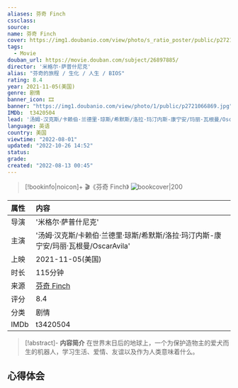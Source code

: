```yaml
---
aliases: 芬奇 Finch
cssclass:
source:
name: 芬奇 Finch
cover: https://img1.doubanio.com/view/photo/s_ratio_poster/public/p2721066869.jpg
tags:
  - Movie
douban_url: https://movie.douban.com/subject/26897885/
director: '米格尔·萨普什尼克'
alias: "芬奇的旅程 / 生化 / 人生 / BIOS"
rating: 8.4
year: 2021-11-05(美国)
genre: 剧情
banner_icon: 🎞
banner: "https://img1.doubanio.com/view/photo/1/public/p2721066869.jpg"
IMDb:  t3420504
lead: '汤姆·汉克斯/卡赖伯·兰德里·琼斯/希默斯/洛拉·玛汀内斯-康宁安/玛丽·瓦根曼/OscarAvila' 
language: 英语 
country: 美国 
viewtime: "2022-08-01"
updated: "2022-10-26 14:52"
status: 
grade: 
created: "2022-08-13 00:45"
---
```

> [!bookinfo|noicon]+ 🎬《芬奇 Finch》
> ![bookcover|200](https://img1.doubanio.com/view/photo/s_ratio_poster/public/p2721066869.jpg)
>
| 属性 | 内容                                       |
|:---- |:------------------------------------------ |
| 导演 | '米格尔·萨普什尼克'                         |
| 主演 | '汤姆·汉克斯/卡赖伯·兰德里·琼斯/希默斯/洛拉·玛汀内斯-康宁安/玛丽·瓦根曼/OscarAvila'                             |
| 上映 | 2021-11-05(美国)                             |
| 时长 | 115分钟                   |
| 来源 | [芬奇 Finch](https://movie.douban.com/subject/26897885/) |
| 评分 | 8.4                           |
| 分类 | 剧情                            |
| IMDb | t3420504                             | 

> [!abstract]- **内容简介**
>  在世界末日后的地球上，一个为保护造物主的爱犬而生的机器人，学习生活、爱情、友谊以及作为人类意味着什么。
>  
## 心得体会
